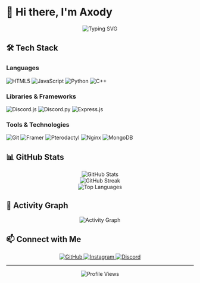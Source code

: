 # 👋 Hi there, I'm Axody

<div align="center">
  <img src="https://readme-typing-svg.herokuapp.com?font=Fira+Code&weight=500&size=40&pause=1000&color=2E9BF7&center=true&vCenter=true&random=false&width=600&height=100&lines=Hobbyist+Programmer;Discord+Bot+Developer;Open+Source+Enthusiast" alt="Typing SVG" />
</div>

## 🛠️ Tech Stack

### Languages
![HTML5](https://img.shields.io/badge/HTML5-E34F26?style=for-the-badge&logo=html5&logoColor=white)
![JavaScript](https://img.shields.io/badge/JavaScript-F7DF1E?style=for-the-badge&logo=javascript&logoColor=black)
![Python](https://img.shields.io/badge/Python-3776AB?style=for-the-badge&logo=python&logoColor=white)
![C++](https://img.shields.io/badge/C%2B%2B-00599C?style=for-the-badge&logo=c%2B%2B&logoColor=white)

### Libraries & Frameworks
![Discord.js](https://img.shields.io/badge/Discord.js-7289DA?style=for-the-badge&logo=discord&logoColor=white)
![Discord.py](https://img.shields.io/badge/Discord.py-7289DA?style=for-the-badge&logo=discord&logoColor=white)
![Express.js](https://img.shields.io/badge/Express.js-000000?style=for-the-badge&logo=express&logoColor=white)

### Tools & Technologies
![Git](https://img.shields.io/badge/Git-F05032?style=for-the-badge&logo=git&logoColor=white)
![Framer](https://img.shields.io/badge/Framer-0055FF?style=for-the-badge&logo=framer&logoColor=white)
![Pterodactyl](https://img.shields.io/badge/Pterodactyl-1A1A1A?style=for-the-badge&logo=pterodactyl&logoColor=white)
![Nginx](https://img.shields.io/badge/Nginx-009639?style=for-the-badge&logo=nginx&logoColor=white)
![MongoDB](https://img.shields.io/badge/MongoDB-47A248?style=for-the-badge&logo=mongodb&logoColor=white)

## 📊 GitHub Stats

<div align="center">
  <img src="https://github-readme-stats.vercel.app/api?username=axiscoder&show_icons=true&theme=radical" alt="GitHub Stats" />
  <br/>
  <img src="https://github-readme-streak-stats.herokuapp.com/?user=axiscoder&theme=radical" alt="GitHub Streak" />
  <br/>
  <img src="https://github-readme-stats.vercel.app/api/top-langs/?username=axiscoder&layout=compact&theme=radical" alt="Top Languages" />
</div>

## 🌟 Activity Graph

<div align="center">
  <img src="https://github-readme-activity-graph.vercel.app/graph?username=axiscoder&theme=radical" alt="Activity Graph" />
</div>

## 📫 Connect with Me

<div align="center">
  <a href="https://github.com/axiscoder">
    <img src="https://img.shields.io/badge/GitHub-100000?style=for-the-badge&logo=github&logoColor=white" alt="GitHub" />
  </a>
  <a href="https://instagram.com/axody.xyz">
    <img src="https://img.shields.io/badge/Instagram-E4405F?style=for-the-badge&logo=instagram&logoColor=white" alt="Instagram" />
  </a>
  <a href="https://discord.gg/vhWD8D4etm">
    <img src="https://img.shields.io/badge/Discord-7289DA?style=for-the-badge&logo=discord&logoColor=white" alt="Discord" />
  </a>
</div>

---

<div align="center">
  <img src="https://komarev.com/ghpvc/?username=axiscoder&style=flat-square&color=blue" alt="Profile Views" />
</div> 
